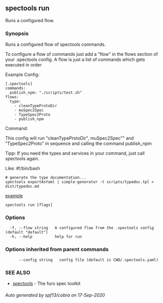 ## spectools run

Runs a configured flow.

### Synopsis

Runs a configured flow of spectools commands.

To configure a flow of commands just add a "flow" in the flows section of your .spectools config.
A flow is just a list of commands which gets executed in order

Example Config:

	[.spectools]
	commands:
	  publish_npm: "./scripts/test.sh"
	flows:
	  type:
		- cleanTypeProtoDir
		- muSpec2Spec
		- TypeSpec2Proto
		- publish_npm

Command:

This config will run "cleanTypeProtoDir",  muSpec2Spec"" and "TypeSpec2Proto" in sequence and calling the command publish_npm

Tipp: If you need the types and services in your command, just call spectools again. 

Like:
    #!/bin/bash

    # generate the type documentation...
    spectools exportAsYaml | simple-generator -t scripts/typedoc.tpl > dist/typedoc.md

[example](../samples/typedoc/readme.md)


```
spectools run [flags]
```

### Options

```
  -f, --flow string   A configured flow from the .spectools config (default "default")
  -h, --help          help for run
```

### Options inherited from parent commands

```
      --config string   config file (default is CWD/.spectools.yaml)
```

### SEE ALSO

* [spectools](spectools.md)	 - The furo spec toolkit

###### Auto generated by spf13/cobra on 17-Sep-2020
